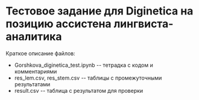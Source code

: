 # Тестовое задание для Diginetica на позицию ассистена лингвиста-аналитика
Краткое описание файлов:
* Gorshkova_diginetica_test.ipynb -- тетрадка с кодом и комментариями
* res_lem.csv, res_stem.csv -- таблицы с промежуточными результатами
* result.csv -- таблица с результатом для проверки

